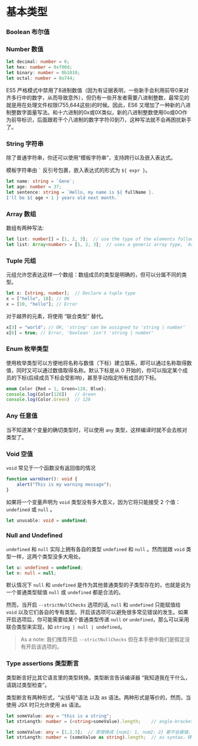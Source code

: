 # 基本类型

### Boolean 布尔值

### Number 数值

```ts
let decimal: number = 6;
let hex: number = 0xf00d;
let binary: number = 0b1010;
let octal: number = 0o744;
```

ES5 严格模式中禁用了8进制数值（因为有证据表明，一些新手会利用前导0来对齐多行中的数字，从而导致意外），但仍有一些开发者需要八进制整数，最常见的就是用在处理文件权限(755,644这些)的时候。因此，ES6 又增加了一种新的八进制整数字面量写法。和十六进制的0x或0X类似，新的八进制整数使用0o或0O作为前导标识，后面跟若干个八进制的数字字符(0到7)，这种写法就不会再困扰新手了。

### String 字符串

除了普通字符串，你还可以使用“模板字符串”，支持跨行以及嵌入表达式。

模板字符串由 `` ` `` 反引号包裹，嵌入表达式的形式为 `${ expr }`。

```ts
let name: string = `Gene`;
let age: number = 37;
let sentence: string = `Hello, my name is ${ fullName }.
I'll be ${ age + 1 } years old next month.`
```

### Array 数组

数组有两种写法:

```ts
let list: number[] = [1, 2, 3];  // use the type of the elements followed by `[]` 
let list: Array<number> = [1, 2, 3];  // uses a generic array type, `Array<elemType>`
```

### Tuple 元组

元组允许您表达这样一个数组：数组成员的类型是明确的，但可以分属不同的类型。

```ts
let x: [string, number];  // Declare a tuple type
x = ["hello", 10]; // OK
x = [10, "hello"]; // Error
```

对于越界的元素，将使用 “联合类型” 替代。

```ts
x[3] = "world"; // OK, 'string' can be assigned to 'string | number'
x[6] = true; // Error, 'boolean' isn't 'string | number'
```

### Enum 枚举类型

使用枚举类型可以方便地将名称与数值（下标）建立联系，即可以通过名称取得数值，同时又可以通过数值取得名称。默认下标是从 0 开始的，你可以指定某个成员的下标(后续成员下标会受影响)，甚至手动指定所有成员的下标。

```ts
enum Color {Red = 1, Green=128, Blue};
console.log(Color[128])   // Green
console.log(Color.Green)  // 128
```

### Any 任意值

当不知道某个变量的确切类型时，可以使用 `any` 类型，这样编译时就不会去核对类型了。

### Void 空值

`void` 常见于一个函数没有返回值的情况

```ts
function warnUser(): void {
    alert("This is my warning message");
}
```

如果将一个变量声明为 `void` 类型没有多大意义，因为它将只能接受 2 个值： `undefined` 或 `null` 。

```ts
let unusable: void = undefined;
```

### Null and Undefined

`undefined` 和 `null` 实际上拥有各自的类型 `undefined` 和 `null` 。然而就跟 `void` 类型一样，这两个类型没多大用处。

```ts
let u: undefined = undefined;
let n: null = null;
```

默认情况下 `null` 和 `undefined` 是作为其他普通类型的子类型存在的，也就是说为一个普通类型赋值 `null` 或 `undefined` 都是合法的。

然而，当开启 `--strictNullChecks` 选项的话, `null` 和 `undefined` 只能赋值给 `void` 以及它们各自的专有类型。开启该选项可以避免很多常见错误的发生。如果开启选项后，你可能需要给某个普通类型传递 `null` or `undefined`，那么可以采用联合类型来实现，如 `string | null | undefined`。

> As a note: 我们推荐开启 `--strictNullChecks` 但在本手册中我们是假定没有开启该选项的。

### Type assertions 类型断言

类型断言好比其它语言里的类型转换。类型断言告诉编译器 “我知道我在干什么，请跳过类型检查”。

类型断言有两种形式，“尖括号”语法 以及 as 语法。两种形式是等价的，然而，当使用 JSX 时只允许使用 as 语法。

```ts
let someValue: any = "this is a string";
let strLength: number = (<string>someValue).length;    // angle-bracket syntax

let someValue: any = [1,2,3];  // 即使换成 {num1: 1, num2: 2} 都不会报错，执行结果是 strLength = undefined
let strLength: number = (someValue as string).length;  // as syntax，转换成 js 后可以正常执行
```
